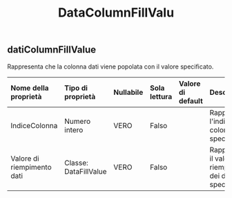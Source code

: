﻿---
title: DataColumnFillValu
second_title: Aspose.Cells Cloud Documen
type: docs
url: /it/specification/model/datacolumnfillvalue/
description: "Aspose.Cells Specifica del modello cloud: DataColumnFillValue. Gestisci facilmente Excel e altri fogli di calcolo con funzionalità come apertura, generazione, modifica, divisione, unione, confronto e conversione"
kwords: Excel, Office, Foglio di calcolo, Cloud REST API, DataColumnFillValue
weight: 50
---
## **datiColumnFillValue**

 Rappresenta che la colonna dati viene popolata con il valore specificato.

| Nome della proprietà| Tipo di proprietà| Nullabile| Sola lettura| Valore di default| Descrizione|
|:- |:- |:- |:- |:- |:- |
| IndiceColonna| Numero intero| VERO| Falso|| Rappresenta l'indice della colonna specificata.|
| Valore di riempimento dati| Classe: DataFillValue| VERO| Falso|| Rappresenta il valore di riempimento dei dati specificato.|

